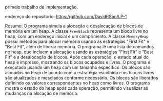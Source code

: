 primeio trabalho de implementação.

endereço do repositorio: https://github.com/DavidRSan/LP-1

Resumo:
O programa simula a alocação e desalocação de blocos de memória em um heap. A classe `FreeBlock` representa um bloco livre no heap, com um endereço inicial e um comprimento. A classe `MemoryHeap` possui métodos para alocar memória usando as estratégias "First Fit" e "Best Fit", além de liberar memória.
O programa lê uma lista de comandos no heap, que incluem a alocação usando as estratégias "First Fit" e "Best Fit" e a desalocação de blocos. Após cada operação, o estado atual do heap é impresso, mostrando os blocos ocupados e livres.
O programa é executado usando um heap com um tamanho específico. Os blocos são alocados no heap de acordo com a estratégia escolhida e os blocos livres são atualizados e mesclados conforme necessário. Os blocos são liberados definindo os valores correspondentes no heap como livres. O programa mostra o estado do heap após cada operação, permitindo visualizar as mudanças na alocação de memória.
